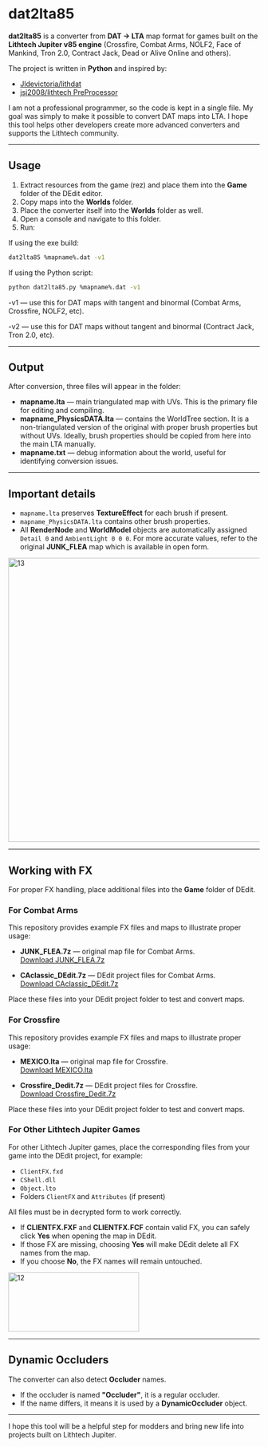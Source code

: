 # dat2lta85

**dat2lta85** is a converter from **DAT → LTA** map format for games built on the **Lithtech Jupiter v85 engine** (Crossfire, Combat Arms, NOLF2, Face of Mankind, Tron 2.0, Contract Jack, Dead or Alive Online and others).

The project is written in **Python** and inspired by:  
- [Jldevictoria/lithdat](https://github.com/Jldevictoria/lithdat)  
- [jsj2008/lithtech PreProcessor](https://github.com/jsj2008/lithtech/tree/master/tools/PreProcessor)  

I am not a professional programmer, so the code is kept in a single file. My goal was simply to make it possible to convert DAT maps into LTA. I hope this tool helps other developers create more advanced converters and supports the Lithtech community.  

---

## Usage

1. Extract resources from the game (rez) and place them into the **Game** folder of the DEdit editor.  
2. Copy maps into the **Worlds** folder.  
3. Place the converter itself into the **Worlds** folder as well.  
4. Open a console and navigate to this folder.  
5. Run:  

If using the exe build:  
```bash
dat2lta85 %mapname%.dat -v1
```  

If using the Python script:  
```bash
python dat2lta85.py %mapname%.dat -v1
```  

-v1 — use this for DAT maps with tangent and binormal (Combat Arms, Crossfire, NOLF2, etc).

-v2 — use this for DAT maps without tangent and binormal (Contract Jack, Tron 2.0, etc).  

---

## Output

After conversion, three files will appear in the folder:  

- **mapname.lta** — main triangulated map with UVs. This is the primary file for editing and compiling.  
- **mapname_PhysicsDATA.lta** — contains the WorldTree section. It is a non-triangulated version of the original with proper brush properties but without UVs. Ideally, brush properties should be copied from here into the main LTA manually.  
- **mapname.txt** — debug information about the world, useful for identifying conversion issues.  

---

## Important details

- `mapname.lta` preserves **TextureEffect** for each brush if present.  
- `mapname_PhysicsDATA.lta` contains other brush properties.  
- All **RenderNode** and **WorldModel** objects are automatically assigned `Detail 0` and `AmbientLight 0 0 0`. For more accurate values, refer to the original **JUNK_FLEA** map which is available in open form.  
<img width="882" height="570" alt="13" src="https://github.com/user-attachments/assets/26ce72f5-ee19-4e55-9c20-4585195c293c" />

---

## Working with FX

For proper FX handling, place additional files into the **Game** folder of DEdit.  

### For Combat Arms

This repository provides example FX files and maps to illustrate proper usage:

- **JUNK_FLEA.7z** — original map file for Combat Arms.  
  [Download JUNK_FLEA.7z](https://www.mediafire.com/file/kwp9cdcf6pef9yl/JUNK_FLEA.7z/file)

- **CAclassic_DEdit.7z** — DEdit project files for Combat Arms.  
  [Download CAclassic_DEdit.7z](https://www.mediafire.com/file/7zbv05ozz6fwrea/CAclassic_DEdit.7z/file)

Place these files into your DEdit project folder to test and convert maps.

### For Crossfire

This repository provides example FX files and maps to illustrate proper usage:

- **MEXICO.lta** — original map file for Crossfire.  
  [Download MEXICO.lta](https://www.mediafire.com/file/4glg53d64i0bsz2/MEXICO.lta/file)

- **Crossfire_Dedit.7z** — DEdit project files for Crossfire.  
  [Download Crossfire_Dedit.7z](https://www.mediafire.com/file/8im90f64u0q5497/Crossfire_Dedit.7z/file)

Place these files into your DEdit project folder to test and convert maps.

### For Other Lithtech Jupiter Games

For other Lithtech Jupiter games, place the corresponding files from your game into the DEdit project, for example:

- `ClientFX.fxd`
- `CShell.dll`
- `Object.lto`
- Folders `ClientFX` and `Attributes` (if present)

All files must be in decrypted form to work correctly.

- If **CLIENTFX.FXF** and **CLIENTFX.FCF** contain valid FX, you can safely click **Yes** when opening the map in DEdit.  
- If those FX are missing, choosing **Yes** will make DEdit delete all FX names from the map.  
- If you choose **No**, the FX names will remain untouched.  

<img width="262" height="119" alt="12" src="https://github.com/user-attachments/assets/b4f47250-1088-4b6a-ad8b-5eb03a6c586f" />

---

## Dynamic Occluders

The converter can also detect **Occluder** names.  
- If the occluder is named **"Occluder"**, it is a regular occluder.  
- If the name differs, it means it is used by a **DynamicOccluder** object.  

---

I hope this tool will be a helpful step for modders and bring new life into projects built on Lithtech Jupiter.

